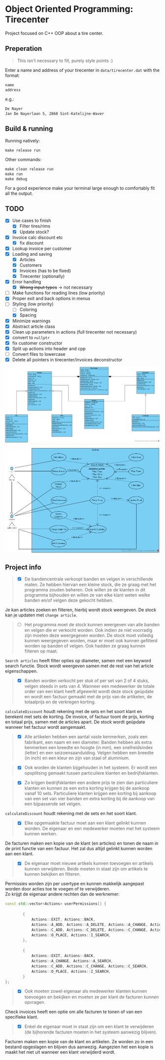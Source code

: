 # Object Oriented Programming: Tirecenter

Project focused on C++ OOP about a tire center.

## Preperation

> This isn't necessary to fill, purely style points :)

Enter a name and address of your tirecenter in `data/tirecenter.dat` with the format:
```
name
address
```
e.g.:
```
De Nayer
Jan De Nayerlaan 5, 2860 Sint-Katelijne-Waver
```

## Build & running

Running natively:  
```shell
make release run
```

Other commands:
```shell
make clean release run
make run
make debug
```

For a good experience make your terminal large enough to comfortably fit all the output.

## TODO

- [X] Use cases to finish
  - [X] Filter tires/rims
  - [X] Update stock?
- [X] Invoice calc discount etc
  - [X] fix discount
- [X] Lookup invoice per customer
- [X] Loading and saving
  - [X] Articles
  - [X] Customers
  - [X] Invoices (has to be fixed)
  - [X] Tirecenter (optionally)
- [X] Error handling
  - [X] ~~Wrong input types~~ -> not necessary
- [ ] Make functions for reading lines (low priority)
- [X] Proper exit and back options in menus
- [ ] Styling (low priority)
  - [ ] Coloring
  - [X] Spacing
- [X] Minimize warnings
- [X] Abstract article class
- [X] Clean up parameters in actions (full tirecenter not necessary)
- [X] convert to `nullptr`
- [X] fix customer constructor
- [X] Split up actions into header and cpp
- [ ] Convert files to lowercase
- [X] Delete all pointers in tirecenter/invoices deconstructor

![Class](Tire-Center-Class.png)

![Use case](./Tire-Center-Use-Case.png)

## Project info

>- [X] De bandencentrale verkoopt banden en velgen in verschillende maten. Ze hebben hiervan een kleine stock, die ze graag met het programma zouden beheren. Ook willen ze de klanten in dit programma bijhouden en willen ze van elke klant weten welke banden en/of velgen deze gekocht hebben.  

Je kan articles zoeken en filteren, hierbij wordt stock weergeven. De stock kan je updaten met `change article`.

>- [ ] Het programma moet de stock kunnen weergeven van alle banden en velgen die er verkocht worden. Ook indien ze niet voorradig zijn moeten deze weergegeven worden. De stock moet volledig kunnen weergegeven worden, maar er moet ook kunnen gefilterd worden op banden of velgen. Ook hadden ze graag kunnen filteren op maat.

`Search articles` heeft filter opties op diameter, samen met een keyword search functie.
Stock wordt weergeven samen met de rest van het article eigenschappen.

>- [X] Banden worden verkocht per stuk of per set van 2 of 4 stuks, velgen steeds in sets van 4. Wanneer een medewerker de totale order van een klant heeft afgewerkt wordt deze stock geüpdate en wordt een factuur gemaakt met de prijs van de artikelen, de totaalprijs en de verkregen korting.

`calculateDiscount` houdt rekening met de sets en het soort klant en berekent met sets de korting. De invoice, of factuur toont de prijs, korting en totaal prijs, samen met de articles apart. De stock wordt geüpdate wanneer het factuur wordt aangemaakt.

>- [X] Alle artikelen hebben een aantal vaste kenmerken, zoals een fabrikant, een naam en een diameter. Banden hebben als extra kenmerken een breedte en hoogte (in mm), een snelheidsindex (letter) en een seizoensaanduiding. Velgen hebben een breedte (in inch) en een kleur en zijn van staal of aluminium.

>- [X] Ook worden de klanten bijgehouden in het systeem. Er wordt een opsplitsing gemaakt tussen particuliere klanten en bedrijfsklanten.

>- [X] Zo krijgen bedrijfsklanten een andere prijs te zien dan particuliere klanten en kunnen ze een extra korting krijgen bij de aankoop vanaf 10 sets. Particuliere klanten krijgen een korting bij aankoop van een set van vier banden en extra korting bij de aankoop van een bijpassende set velgen.

`calculateDiscount` houdt rekening met de sets en het soort klant.

>- [X] Elke opgemaakte factuur moet aan een klant gelinkt kunnen worden. De eigenaar en een medewerker moeten met het systeem kunnen werken. 

De facturen maken een kopie van de klant (en articles) en tonen de naam in de print functie van een factuur.
Het zal dus altijd gelinkt kunnen worden aan een klant.

>- [X] De eigenaar moet nieuwe artikels kunnen toevoegen en artikels kunnen verwijderen. Beide moeten in staat zijn om artikels te kunnen bekijken en filteren.

Permissies worden zijn per usertype en kunnen makkelijk aangepast worden door acties toe te voegen of te verwijderen.  
Zo krijgt de eigenaar andere rechten dan de werknemer:
```cpp
const std::vector<Actions> userPermissions[] {

        {
            Actions::EXIT, Actions::BACK,
            Actions::A_ADD, Actions::A_DELETE, Actions::A_CHANGE, Actions::A_SEARCH,
            Actions::C_ADD, Actions::C_DELETE, Actions::C_CHANGE, Actions::C_SEARCH, 
            Actions::O_PLACE, Actions::I_SEARCH,
        },

        {
            Actions::EXIT, Actions::BACK,
            Actions::A_CHANGE, Actions::A_SEARCH,
            Actions::C_ADD, Actions::C_CHANGE, Actions::C_SEARCH, 
            Actions::O_PLACE, Actions::I_SEARCH,
        }
};
```

>- [X] Ook moeten zowel eigenaar als medewerker klanten kunnen toevoegen en bekijken en moeten ze per klant de facturen kunnen opvragen.

Check invoices heeft een optie om alle facturen te tonen of van een specifieke klant.

>- [X] Enkel de eigenaar moet in staat zijn om een klant te verwijderen (de bijhorende facturen moeten in het systeem aanwezig blijven).

Facturen maken een kopie van de klant en artikelen. Ze worden zo in een bestand opgeslagen en blijven dus aanwezig. Aangezien het een kopie is maakt het niet uit wanneer een klant verwijderd wordt.
